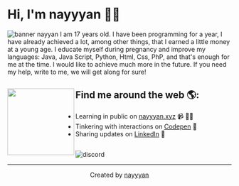 
# Hi, I'm nayyyan 👋🏾

<img src="https://cdn.discordapp.com/attachments/962098120710303784/992406926417727488/header.png" alt="banner nayyan">
I am 17 years old. I have been programming for a year, I have already achieved a lot, among other things, that I earned a little money at a young age. I educate myself during pregnancy and improve my languages: Java, Java Script, Python, Html, Css, PhP, and that's enough for me at the time. I would like to achieve much more in the future. If you need my help, write to me, we will get along for sure!


## Find me around the web 🌎: <a href="https://github.com/sponsors/nayyyan"><img align="left" width="150" height="150" src="https://cdn.discordapp.com/attachments/962098120710303784/992407078687756318/octocat-1656677435971.png"></a>
- Learning in public on <a href="https://nayyyan.xyz">nayyyan.xyz</a> 📹 ✍🏾
- Tinkering with interactions on <a href="https://codepen.io/nayyyan"> Codepen</a> 🏓
- Sharing updates on <a href="https://www.linkedin.com/in/nayyyan/">LinkedIn</a> 💼

##

 <img src="https://lanyard.cnrad.dev/api/817758281807822909" alt="discord">

----
<div align="center">Created by <a href="127.0.0" target="_blank">nayyyan</a></div>
